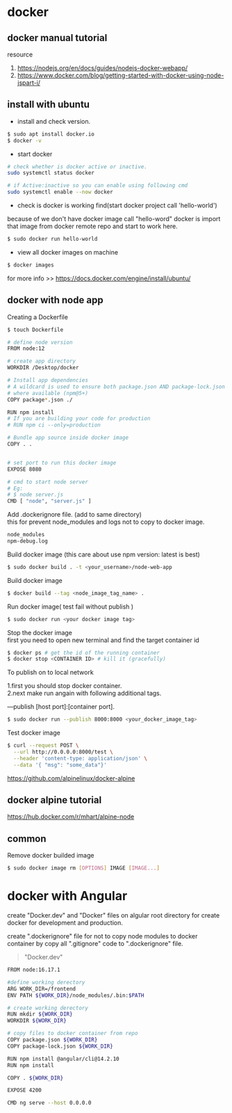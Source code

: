 # docker

## docker manual tutorial

resource
1. https://nodejs.org/en/docs/guides/nodejs-docker-webapp/
2. https://www.docker.com/blog/getting-started-with-docker-using-node-jspart-i/

## install with ubuntu

* install and check version.

```bash
$ sudo apt install docker.io
$ docker -v
```

* start docker    

```bash
# check whether is docker active or inactive.
sudo systemctl status docker

# if Active:inactive so you can enable using following cmd
sudo systemctl enable --now docker
```

* check is docker is working find(start docker project call 'hello-world')      

because of we don't have docker image call "hello-word" docker is import that image from docker remote repo and start to work here.

```bash
$ sudo docker run hello-world    
```
* view all docker images on machine      

```bash
$ docker images
```

for more info >> https://docs.docker.com/engine/install/ubuntu/

## docker with node app


<!-- build docker image

docker build -t express .

run docker application
docker run -p 3000:3000 express   -->


Creating a Dockerfile

```bash
$ touch Dockerfile
```

```bash
# define node version
FROM node:12

# create app directory
WORKDIR /Desktop/docker

# Install app dependencies
# A wildcard is used to ensure both package.json AND package-lock.json are copied
# where available (npm@5+)
COPY package*.json ./

RUN npm install
# If you are building your code for production
# RUN npm ci --only=production

# Bundle app source inside docker image
COPY . .


# set port to run this docker image
EXPOSE 8080

# cmd to start node server
# Eg:
# $ node server.js
CMD [ "node", "server.js" ]
```

Add .dockerignore file. (add to same directory)    
this for prevent node_modules and logs not to copy to docker image.      

```bash
node_modules
npm-debug.log
```

Build docker image  (this care about use npm version: latest is best)
```bash
$ sudo docker build . -t <your_username>/node-web-app
```
Build docker image
```bash
$ docker build --tag <node_image_tag_name> .
```

Run docker image( test fail without publish )  
```bash
$ sudo docker run <your docker image tag>
```

Stop the docker image   
first you need to open new terminal and find the target container id    

```bash   
$ docker ps # get the id of the running container
$ docker stop <CONTAINER ID> # kill it (gracefully)

```

To publish on to local network    

1.first you should stop docker container.            
2.next make run angain with following additional tags.  

 —publish [host port]:[container port].      

```bash
$ sudo docker run --publish 8000:8000 <your_docker_image_tag>
```

Test docker image    
```bash
$ curl --request POST \
  --url http://0.0.0.0:8000/test \
  --header 'content-type: application/json' \
  --data '{ "msg": "some_data"}'
```

https://github.com/alpinelinux/docker-alpine

## docker alpine tutorial
https://hub.docker.com/r/mhart/alpine-node


## common

Remove docker builded image

```bash
$ sudo docker image rm [OPTIONS] IMAGE [IMAGE...]
```

# docker with Angular 

create "Docker.dev" and  "Docker" files on algular root directory for create docker for development and production. 

create ".dockerignore" file for not to copy node modules to docker container by copy all ".gitignore" code to ".dockerignore" file. 

> "Docker.dev"

```bash
FROM node:16.17.1

#define working derectory 
ARG WORK_DIR=/frontend 
ENV PATH ${WORK_DIR}/node_modules/.bin:$PATH

# create working derectory 
RUN mkdir ${WORK_DIR}
WORKDIR ${WORK_DIR}

# copy files to docker container from repo
COPY package.json ${WORK_DIR}
COPY package-lock.json ${WORK_DIR}

RUN npm install @angular/cli@14.2.10
RUN npm install

COPY . ${WORK_DIR}

EXPOSE 4200

CMD ng serve --host 0.0.0.0
```





